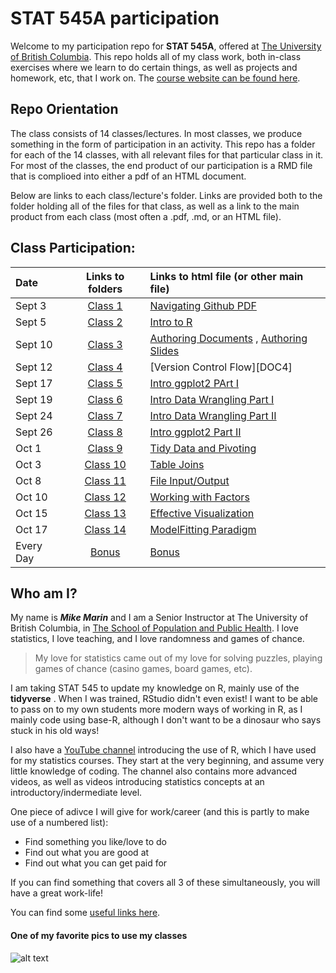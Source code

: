 # STAT 545A participation

Welcome to my participation repo for __STAT 545A__, offered at [The University of British Columbia](www.ubc.ca).  This repo holds all of my class work, both in-class exercises where we learn to do certain things, as well as projects and homework, etc, that I work on.  The [course website can be found here](https://stat545.stat.ubc.ca).

## Repo Orientation

The class consists of 14 classes/lectures.  In most classes, we produce something in the form of participation in an activity.  This repo has a folder for each of the 14 classes, with all relevant files for that particular class in it.  For most of the classes, the end product of our participation is a RMD file that is complioed into either a pdf of an HTML document.

Below are links to each class/lecture's folder.  Links are provided both to the folder holding all of the files for that class, as well as a link to the main product from each class (most often a .pdf, .md, or an HTML file).



## Class Participation:
|   Date   | Links to folders  | Links to html file (or other main file)    | 
|:---------|:-----------------:|:--------------------------------|
| Sept 3  | [Class 1][Class01] | [Navigating Github PDF][DOC1] |
| Sept 5  | [Class 2][Class02] | [Intro to R][DOC2] |
| Sept 10    | [Class 3][Class03] | [Authoring Documents][DOC3] , [Authoring Slides][DOC3b] |
| Sept 12   | [Class 4][Class04] | [Version Control Flow][DOC4] |
| Sept 17   | [Class 5][Class05] | [Intro ggplot2 PArt I][DOC5] |
| Sept 19  | [Class 6][Class06] | [Intro Data Wrangling Part I][DOC6] |
| Sept 24  | [Class 7][Class06] | [Intro Data Wrangling Part II][DOC7] |
| Sept 26    | [Class 8][Class08] | [Intro ggplot2 Part II][DOC8] |
| Oct 1   | [Class 9][Class09] | [Tidy Data and Pivoting][DOC9] |
| Oct 3   | [Class 10][Class10] | [Table Joins][DOC10] |
| Oct 8  | [Class 11][Class11] | [File Input/Output][DOC11] |
| Oct 10  | [Class 12][Class12] | [Working with Factors][DOC12] |
| Oct 15    | [Class 13][Class13] | [Effective Visualization][DOC13] |
| Oct 17   | [Class 14][Class14] | [ModelFitting Paradigm][DOC14] |
| Every Day   | [Bonus][Bonus Material] | [Bonus][Bonus Material] |


[Class01]: <https://github.com/MarinStatsLectures/STAT545A-participation/tree/master/Class01>
[Class02]: <https://github.com/MarinStatsLectures/STAT545A-participation/tree/master/Class02> 
[Class03]: <https://github.com/MarinStatsLectures/STAT545A-participation/tree/master/Class03> 
[Class04]: <https://www.youtube.com/watch?v=dQw4w9WgXcQ> 
[Class05]: <https://github.com/MarinStatsLectures/STAT545A-participation/tree/master/Class05>
[Class06]: <https://github.com/MarinStatsLectures/STAT545A-participation/tree/master/Class06> 
[Class07]: <https://github.com/MarinStatsLectures/STAT545A-participation/tree/master/Class07> 
[Class08]: <https://github.com/MarinStatsLectures/STAT545A-participation/tree/master/Class08>
[Class09]: <https://github.com/MarinStatsLectures/STAT545A-participation/tree/master/Class09>
[Class10]: <https://github.com/MarinStatsLectures/STAT545A-participation/tree/master/Class10>
[Class11]: <https://github.com/MarinStatsLectures/STAT545A-participation/tree/master/Class11>
[Class12]: <https://github.com/MarinStatsLectures/STAT545A-participation/tree/master/Class12> 
[Class13]: <https://github.com/MarinStatsLectures/STAT545A-participation/tree/master/Class13> 
[Class14]: <https://github.com/MarinStatsLectures/STAT545A-participation/tree/master/Class14>
[Bonus Material]: <https://www.youtube.com/watch?v=mxzgwJ8tSE0>

[DOC1]: <https://github.com/MarinStatsLectures/STAT545A-participation/blob/master/Class01/navigating_github.pdf>
[DOC2]: <https://github.com/MarinStatsLectures/STAT545A-participation/blob/master/Class02/Lecture%202%20Script.R>
[DOC3]: <https://marinstatslectures.github.io/STAT545A-participation/Class03/RMD_Exploration.html>
[DOC3b]: <https://marinstatslectures.github.io/STAT545A-participation/Class03/RMD-Exploration-Slides.html>
[DOC5]: <https://marinstatslectures.github.io/STAT545A-participation/Class05/Class-5-Worksheet.html>
[DOC6]: <https://marinstatslectures.github.io/STAT545A-participation/Class06/Class-6-worksheet.html>
[DOC7]: <https://marinstatslectures.github.io/STAT545A-participation/Class07/class_7_worksheet.html>
[DOC8]: <https://marinstatslectures.github.io/STAT545A-participation/Class08/class_8_worksheet.html>
[DOC9]: <https://marinstatslectures.github.io/STAT545A-participation/Class09/class_9_worksheet.html>
[DOC10]: <https://marinstatslectures.github.io/STAT545A-participation/Class10/Class_10_worksheet.html>
[DOC11]: <https://github.com/MarinStatsLectures/STAT545A-participation/blob/master/Class11/Lecture%2011%20script.R>
[DOC12]: <https://marinstatslectures.github.io/STAT545A-participation/Class12/Class_12_worksheet.html>
[DOC13]: <https://marinstatslectures.github.io/STAT545A-participation/Class13/Class-_13_worksheet.html>
[DOC14]: <https://marinstatslectures.github.io/STAT545A-participation/Class14/Class_14_worksheet.html>


## Who am I?

My name is _**Mike Marin**_ and I am a Senior Instructor at The University of British Columbia, in [The School of Population and Public Health](www.spph.ubc.ca).  I love statistics, I love teaching, and I love randomness and games of chance.  

>My love for statistics came out of my love for solving puzzles, playing games of chance (casino games, board games, etc).  

I am taking STAT 545 to update my knowledge on R, mainly use of the __tidyverse__ .  When I was trained, RStudio didn't even exist!  I want to be able to pass on to my own students more modern ways of working in R, as I mainly code using base-R, although I don't want to be a dinosaur who says stuck in his old ways!

I also have a [YouTube channel](https://www.youtube.com/marinstatlectures) introducing the use of R, which I have used for my statistics courses. They start at the very beginning, and assume very little knowledge of coding.  The channel also contains more advanced videos, as well as videos introducing statistics concepts at an introductory/indermediate level.

One piece of adivce I will give for work/career (and this is partly to make use of a numbered list):

- Find something you like/love to do
- Find out what you are good at
- Find out what you can get paid for

If you can find something that covers all 3 of these simultaneously, you will have a great work-life!

You can find some [useful links here](https://github.com/MarinStatsLectures/STAT545-participation/blob/master/navigating_github.md).


#### One of my favorite pics to use my classes

![alt text](https://chemicalstatistician.files.wordpress.com/2014/05/pregnant.jpg)

